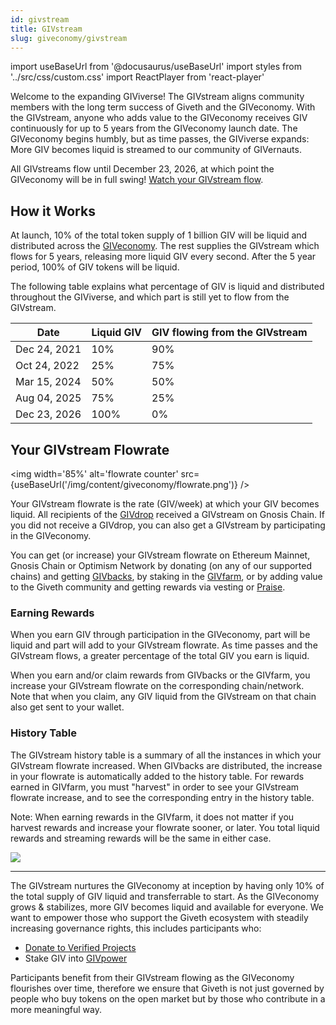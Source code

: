 ```yaml
---
id: givstream
title: GIVstream
slug: giveconomy/givstream
---
```

import useBaseUrl from '@docusaurus/useBaseUrl'
import styles from '../src/css/custom.css'
import ReactPlayer from 'react-player'


Welcome to the expanding GIViverse! The GIVstream aligns community members with the long term success of Giveth and the GIVeconomy. With the GIVstream, anyone who adds value to the GIVeconomy receives GIV continuously for up to 5 years from the GIVeconomy launch date. The GIVeconomy begins humbly, but as time passes, the GIViverse expands: More GIV becomes liquid is streamed to our community of GIVernauts.

All GIVstreams flow until December 23, 2026, at which point the GIVeconomy will be in full swing! [Watch your GIVstream flow](https://giveth.io/givstream).

<ReactPlayer playing light='/video/givstream_thumbnail.png'  loop={true} controls url='/video/GIF_GIVETHiverse.mp4' />


## How it Works
At launch, 10% of the total token supply of 1 billion GIV will be liquid and distributed across the [GIVeconomy](https://docs.giveth.io/giveconomy/). The rest supplies the GIVstream which flows for 5 years, releasing more liquid GIV every second. After the 5 year period, 100% of GIV tokens will be liquid.

The following table explains what percentage of GIV is liquid and distributed throughout the GIViverse, and which part is still yet to flow from the GIVstream.


|Date	|Liquid GIV	|GIV flowing from the GIVstream|
|-------|-----------|-----------------|
|Dec 24, 2021	|	10% | 	90% |
|Oct 24, 2022  |   25%	|   75% |
|Mar 15, 2024	|	50% |   50% |
|Aug 04, 2025   |   75%	|   25% |
|Dec 23, 2026	|  100%	|    0% |


## Your GIVstream Flowrate

<img width='85%' alt='flowrate counter' src={useBaseUrl('/img/content/giveconomy/flowrate.png')} />

Your GIVstream flowrate is the rate (GIV/week) at which your GIV becomes liquid. All recipients of the [GIVdrop](https://docs.giveth.io/giveconomy/givdrop) received a GIVstream on Gnosis Chain. If you did not receive a GIVdrop, you can also get a GIVstream by participating in the GIVeconomy.

You can get (or increase) your GIVstream flowrate on Ethereum Mainnet, Gnosis Chain or Optimism Network by donating (on any of our supported chains) and getting [GIVbacks](https://giveth.io/givbacks), by staking in the [GIVfarm](https://giveth.io/givfarm), or by adding value to the Giveth community and getting rewards via vesting or [Praise](https://praise.giveth.io/).

### Earning Rewards
When you earn GIV through participation in the GIVeconomy, part will be liquid and part will add to your GIVstream flowrate. As time passes and the GIVstream flows, a greater percentage of the total GIV you earn is liquid.

When you earn and/or claim rewards from GIVbacks or the GIVfarm, you increase your GIVstream flowrate on the corresponding chain/network. Note that when you claim, any GIV liquid from the GIVstream on that chain also get sent to your wallet.


### History Table

The GIVstream history table is a summary of all the instances in which your GIVstream flowrate increased. When GIVbacks are distributed, the increase in your flowrate is automatically added to the history table. For rewards earned in GIVfarm, you must "harvest" in order to see your GIVstream flowrate increase, and to see the corresponding entry in the history table.

Note: When earning rewards in the GIVfarm, it does not matter if you harvest rewards and increase your flowrate sooner, or later. You total liquid rewards and streaming rewards will be the same in either case.

![](https://i.imgur.com/W9WN7gy.png)

----

The GIVstream nurtures the GIVeconomy at inception by having only 10% of the total supply of GIV liquid and transferrable to start. As the GIVeconomy grows & stabilizes, more GIV becomes liquid and available for everyone. We want to empower those who support the Giveth ecosystem with steadily increasing governance rights, this includes participants who:
- [Donate to Verified Projects](https://giveth.io/projects)
- Stake GIV into [GIVpower](https://giveth.io/givpower)

Participants benefit from their GIVstream flowing as the GIVeconomy flourishes over time, therefore we ensure that Giveth is not just governed by people who buy tokens on the open market but by those who contribute in a more meaningful way.

